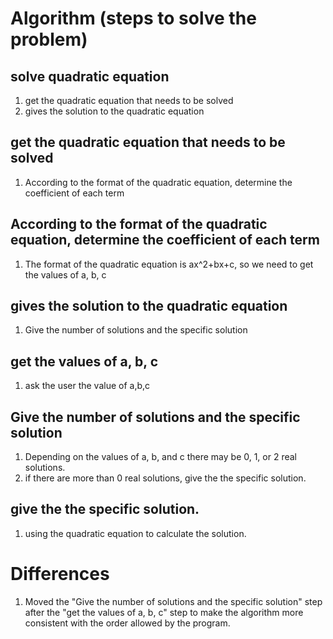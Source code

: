 # Algorithm (steps to solve the problem)

## solve quadratic equation
  1. get the quadratic equation that needs to be solved
  2. gives the solution to the quadratic equation

## get the quadratic equation that needs to be solved
  1. According to the format of the quadratic equation, determine the coefficient of each term

## According to the format of the quadratic equation, determine the coefficient of each term
   1. The format of the quadratic equation is ax^2+bx+c, so we need to get the values of a, b, c

## gives the solution to the quadratic equation
  1. Give the number of solutions and the specific solution

## get the values of a, b, c
  1. ask the user the value of a,b,c

## Give the number of solutions and the specific solution
  1. Depending on the values of a, b, and c there may be 0, 1, or 2 real solutions.
  2. if there are more than 0 real solutions, give the the specific solution.

## give the the specific solution.
  1. using the quadratic equation to calculate the solution.

# Differences
1. Moved the "Give the number of solutions and the specific solution" step after the "get the values of a, b, c" step to make the algorithm more consistent with the order allowed by the program.